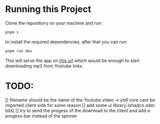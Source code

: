 # Running this Project       
Clone the repositiory on your machine and run:

```bash
pnpm i
```

to install the required dependencies, 
after that you can run:

```bash
pnpm run dev
```

This will serve the app on [this url](http://localhost:5173)  which would be enough to start downloading mp3 from Youtube links.


# TODO: 

[] filename should be the name of the Youtube video -> ytdl core cant be imported client side for some reason
[] add some ui library (shadcn oder bits)
[] try to send the progess of the download to the client and add a progess-bar instead of the spinner


